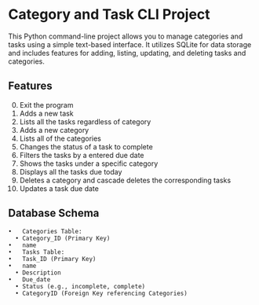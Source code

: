 
# Category and Task CLI Project

This Python command-line project allows you to manage categories and tasks using a simple text-based interface. It utilizes SQLite for data storage and includes features for adding, listing, updating, and deleting tasks and categories.

## Features
0. Exit the program
1. Adds a new task
2. Lists all the tasks regardless of category
3. Adds a new category
4. Lists all of the categories
5. Changes the status of a task to complete
6. Filters the tasks by a entered due date
7. Shows the tasks under a specific category
8. Displays all the tasks due today
9. Deletes a category and cascade deletes the corresponding tasks 
10. Updates a task due date

## Database Schema
	•	Categories Table:
	  •	Category_ID (Primary Key)
  	•	name
	•	Tasks Table:
  	•	Task_ID (Primary Key)
  	•	name
	  •	Description
  	•	Due_date
	  •	Status (e.g., incomplete, complete)
	  •	CategoryID (Foreign Key referencing Categories)
